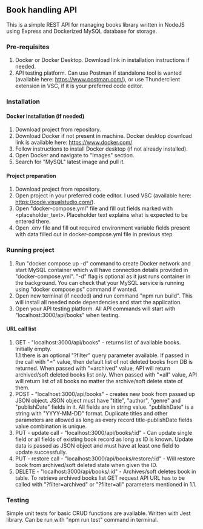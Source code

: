 ## Book handling API ##

This is a simple REST API for managing books library written in NodeJS using Express and Dockerized MySQL database for storage.

### Pre-requisites ###
1. Docker or Docker Desktop. Download link in installation instructions if needed.
2. API testing platform. Can use Postman if standalone tool is wanted (available here: https://www.postman.com/), or use Thunderclient extension in VSC, if it is your preferred code editor.

### Installation ###
#### Docker installation (if needed) ####
1. Download project from repository.
2. Download Docker if not present in machine. Docker desktop download link is available here: https://www.docker.com/
3. Follow instructions to install Docker desktop (if not already installed).
4. Open Docker and navigate to "Images" section.
5. Search for "MySQL" latest image and pull it.

#### Project preparation ####
1. Download project from repository.
2. Open project in your preferred code editor. I used VSC (available here: https://code.visualstudio.com/).
3. Open "docker-compose.yml" file and fill out fields marked with \<placeholder_text\>. Placeholder text explains what is expected to be entered there.
4. Open .env file and fill out required environment variable fields present with data filled out in docker-compose.yml file in previous step

### Running project ###
1. Run "docker compose up -d" command to create Docker network and start MySQL container which will have connection details provided in "docker-compose.yml". "-d" flag is optional as it just runs container in the background. You can check that your MySQL service is running using "docker compose ps" command if wanted.
2. Open new terminal (if needed) and run command "npm run build". This will install all needed node dependencies and start the application.
3. Open your API testing platform. All API commands will start with "localhost:3000/api/books" when testing.

#### URL call list ####
1. GET - "localhost:3000/api/books" - returns list of available books. Initially empty. \
1.1 there is an optional "?filter" query parameter available. If passed in the call with "=" value, then default list of not deleted books from DB is returned. When passed with "=archived" value, API will return archived/soft deleted books list only. When passed with "=all" value, API will return list of all books no matter the archive/soft delete state of them.
3. POST - "localhost:3000/api/books" - creates new book from passed up JSON object. JSON object must have "title", "author", "genre" and "publishDate" fields in it. All fields are in string value. "publishDate" is a string with "YYYY-MM-DD" format. Duplicate titles and other parameters are allowed as long as every record title-publishDate fields value combination is unique.
4. PUT - update call - "localhost:3000/api/books/:id" - Can update single field or all fields of existing book record as long as ID is known. Update data is passed as JSON object and must have at least one field to update successfully.
5. PUT - restore call - "localhost:3000/api/books/restore/:id" - Will restore book from archived/soft deleted state when given the ID.
6. DELETE - "localhost:3000/api/books/:id" - Archives/soft deletes book in table. To retrieve archived books list GET request API URL has to be called with "?filter=archived" or "?filter=all" parameters mentioned in 1.1.

### Testing ###
Simple unit tests for basic CRUD functions are available. Written with Jest library. Can be run with "npm run test" command in terminal.
